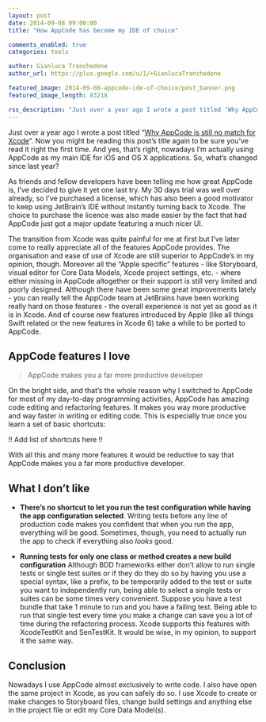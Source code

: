 ```yaml
---
layout: post
date: 2014-09-08 09:00:00
title: "How AppCode has become my IDE of choice"

comments_enabled: true
categories: tools

author: Gianluca Tranchedone
author_url: https://plus.google.com/u/1/+GianlucaTranchedone

featured_image: 2014-09-08-appcode-ide-of-choice/post_banner.png
featured_image_length: 83218

rss_description: "Just over a year ago I wrote a post titled ‘Why AppCode is still no match for Xcode’. Now you might be reading this post’s title again to be sure you’ve read it right the first time. And yes, that’s right, nowadays I’m actually using AppCode as my main IDE for iOS and OS X applications. So, what’s changed since last year?"
---
```


Just over a year ago I wrote a post titled “[Why AppCode is still no match for Xcode](/blog/2013-08-05-xcode-vs-appcode)”. Now you might be reading this post’s title again to be sure you’ve read it right the first time. And yes, that’s right, nowadays I’m actually using AppCode as my main IDE for iOS and OS X applications. So, what’s changed since last year?

<!-- more -->

As friends and fellow developers have been telling me how great AppCode is, I’ve decided to give it yet one last try. My 30 days trial was well over already, so I’ve purchased a license, which has also been a good motivator to keep using JetBrain’s IDE without instantly turning back to Xcode. The choice to purchase the licence was also made easier by the fact that had AppCode just got a major update featuring a much nicer UI.

The transition from Xcode was quite painful for me at first but I’ve later come to really appreciate all of the features AppCode provides. The organisation and ease of use of Xcode are still superior to AppCode’s in my opinion, though. Moreover all the “Apple specific” features - like Storyboard, visual editor for Core Data Models, Xcode project settings, etc. - where either missing in AppCode altogether or their support is still very limited and poorly designed. Although there have been some great improvements lately - you can really tell the AppCode team at JetBrains have been working really hard on those features - the overall experience is not yet as good as it is in Xcode. And of course new features introduced by Apple (like all things Swift related or the new features in Xcode 6) take a while to be ported to AppCode.

## AppCode features I love

>AppCode makes you a far more productive developer

On the bright side, and that’s the whole reason why I switched to AppCode for most of my day-to-day programming activities, AppCode has amazing code editing and refactoring features. It makes you way more productive and way faster in writing or editing code. This is especially true once you learn a set of basic shortcuts:

!! Add list of shortcuts here !!

With all this and many more features it would be reductive to say that AppCode makes you a far more productive developer.

## What I don’t like

- **There’s no shortcut to let you run the test configuration while having the app configuration selected**.
Writing tests before any line of production code makes you confident that when you run the app, everything will be good. Sometimes, though, you need to actually run the app to check if everything also *looks* good.

- **Running tests for only one class or method creates a new build configuration**
Although BDD frameworks either don’t allow to run single tests or single test suites or if they do they do so by having you use  a special syntax, like a prefix, to be temporarily added to the test or suite you want to independently run, being able to select a single tests or suites can be some times very convenient. Suppose you have a test bundle that take 1 minute to run and you have a failing test. Being able to run that single test every time you make a change can save you a lot of time during the refactoring process. Xcode supports this features with XcodeTestKit and SenTestKit. It would be wise, in my opinion, to support it the same way.

## Conclusion

Nowadays I use AppCode almost exclusively to write code. I also have open the same project in Xcode, as you can safely do so. I use Xcode to create or make changes to Storyboard files, change build settings and anything else in the project file or edit my Core Data Model(s).